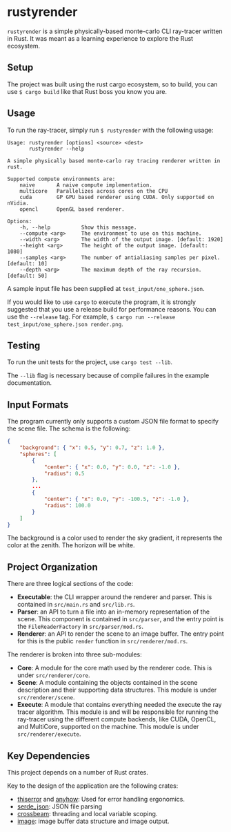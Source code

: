 # rustyrender

`rustyrender` is a simple physically-based monte-carlo CLI ray-tracer written in Rust. It was meant as a learning experience to explore the Rust ecosystem.

## Setup

The project was built using the rust cargo ecosystem, so to build, you can use `$ cargo build` like that Rust boss you know you are. 

## Usage

To run the ray-tracer, simply run `$ rustyrender` with the following usage:

```shell
Usage: rustyrender [options] <source> <dest>
       rustyrender --help

A simple physically based monte-carlo ray tracing renderer written in rust. 

Supported compute environments are:
    naive       A naive compute implementation.
    multicore   Parallelizes across cores on the CPU
    cuda        GP GPU based renderer using CUDA. Only supported on nVidia.
    opencl      OpenGL based renderer.

Options:
    -h, --help          Show this message.
    --compute <arg>     The environment to use on this machine.
    --width <arg>       The width of the output image. [default: 1920]
    --height <arg>      The height of the output image. [default: 1080]
    --samples <arg>     The number of antialiasing samples per pixel. [default: 10]
    --depth <arg>       The maximum depth of the ray recursion. [default: 50]
```

A sample input file has been supplied at `test_input/one_sphere.json`.

If you would like to use `cargo` to execute the program, it is strongly suggested that you use a release build for performance reasons. You can use the `--release` tag. For example, `$ cargo run --release test_input/one_sphere.json render.png`.


## Testing

To run the unit tests for the project, use `cargo test --lib`. 

The `--lib` flag is necessary because of compile failures in the example documentation.

## Input Formats

The program currently only supports a custom JSON file format to specify the scene file. The schema is the following:
```json
{
    "background": { "x": 0.5, "y": 0.7, "z": 1.0 },
    "spheres": [
        {
            "center": { "x": 0.0, "y": 0.0, "z": -1.0 }, 
            "radius": 0.5
        },
        ...
        {
            "center": { "x": 0.0, "y": -100.5, "z": -1.0 },
            "radius": 100.0
        }
    ]
}
```

The background is a color used to render the sky gradient, it represents the color at the zenith. The horizon will be white.

## Project Organization

There are three logical sections of the code:

- __Executable__: the CLI wrapper around the renderer and parser. This is contained in `src/main.rs` and `src/lib.rs`.
- __Parser__: an API to turn a file into an in-memory representation of the scene. This component is contained in `src/parser`, and the entry point is the `FileReaderFactory` in `src/parser/mod.rs`.
- __Renderer__: an API to render the scene to an image buffer. The entry point for this is the public `render` function in `src/renderer/mod.rs`.

The renderer is broken into three sub-modules:

* __Core__: A module for the core math used by the renderer code. This is under `src/renderer/core`.
* __Scene__: A module containing the objects contained in the scene description and their supporting data structures. This module is under `src/renderer/scene`.
* __Execute__: A module that contains everything needed the execute the ray tracer algorithm. This module is and will be responsible for running the ray-tracer using the different compute backends, like CUDA, OpenCL, and MultiCore, supported on the machine. This module is under `src/renderer/execute`.

## Key Dependencies

This project depends on a number of Rust crates. 

Key to the design of the application are the following crates:

- [thiserror](https://crates.io/crates/thiserror) and [anyhow](https://crates.io/crates/anyhow): Used for error handling ergonomics.
- [serde_json](https://crates.io/crates/serde_json): JSON file parsing
- [crossbeam](https://crates.io/crates/crossbeam): threading and local variable scoping.
- [image](https://crates.io/crates/image): image buffer data structure and image output.